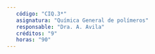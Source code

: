 ```yaml
---
   código: "CIQ.3*"
   asignatura: "Química General de polímeros"
   responsable: "Dra. A. Avila"
   créditos: "9"
   horas: "90"
---
```

<!--stackedit_data:
eyJoaXN0b3J5IjpbLTExNzMyMjg3NzVdfQ==
-->
